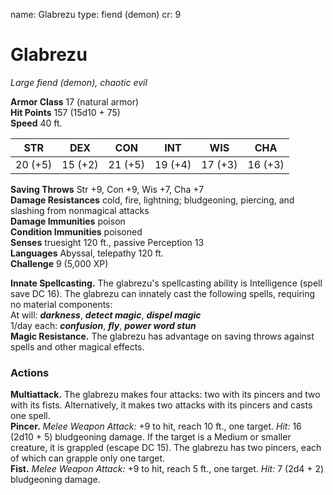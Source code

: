 name: Glabrezu type: fiend (demon) cr: 9

# Glabrezu
_Large fiend (demon), chaotic evil_

**Armor Class** 17 (natural armor)    
**Hit Points** 157 (15d10 + 75)    
**Speed** 40 ft.

| STR     | DEX     | CON     | INT     | WIS     | CHA     |
| ------- | ------- | ------- | ------- | ------- | ------- |
| 20 (+5) | 15 (+2) | 21 (+5) | 19 (+4) | 17 (+3) | 16 (+3) |

**Saving Throws** Str +9, Con +9, Wis +7, Cha +7    
**Damage Resistances** cold, fire, lightning; bludgeoning, piercing, and slashing from nonmagical attacks    
**Damage Immunities** poison    
**Condition Immunities** poisoned    
**Senses** truesight 120 ft., passive Perception 13    
**Languages** Abyssal, telepathy 120 ft.    
**Challenge** 9 (5,000 XP)

**Innate Spellcasting.** The glabrezu's spellcasting ability is Intelligence (spell save DC 16). The glabrezu can innately cast the following spells, requiring no material components:    
At will: **_darkness_**, **_detect magic_**, **_dispel magic_**    
1/day each: **_confusion_**, **_fly_**, **_power word stun_**    
**Magic Resistance.** The glabrezu has advantage on saving throws against spells and other magical effects.

### Actions
**Multiattack.** The glabrezu makes four attacks: two with its pincers and two with its fists. Alternatively, it makes two attacks with its pincers and casts one spell.    
**Pincer.** _Melee Weapon Attack:_ +9 to hit, reach 10 ft., one target. _Hit:_ 16 (2d10 + 5) bludgeoning damage. If the target is a Medium or smaller creature, it is grappled (escape DC 15). The glabrezu has two pincers, each of which can grapple only one target.    
**Fist.** _Melee Weapon Attack:_ +9 to hit, reach 5 ft., one target. _Hit:_ 7 (2d4 + 2) bludgeoning damage.
